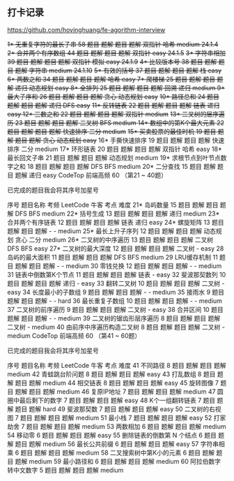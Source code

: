## 打卡记录
https://github.com/hovinghuang/fe-agorithm-interview

~~1*	无重复字符的最长子串	58	题目 题解	题目 题解	双指针 哈希	medium 24.1.4~~
~~2*	合并两个有序数组	44	题目 题解	题目 题解	双指针	easy 24.1.5~~
~~3*	字符串相加	39	题目 题解	题目 题解	双指针 模拟	easy 24.1.9~~
~~4*	比较版本号	38	题目 题解	题目 题解	字符串	medium 24.1.10~~
~~5*	有效的括号	37	题目 题解	题目 题解	栈	easy
6*	两数之和	34	题目 题解	题目 题解	哈希	easy
7*	爬楼梯	25	题目 题解	题目 题解	递归 动态规划	easy
8*	全排列	25	题目 题解	题目 题解	回溯 递归	medium
9*	最大子序和	26	题目 题解	题目 题解	贪心 动态规划	easy~~
~~10*	路径总和	24	题目 题解	题目 题解	递归 DFS	easy~~
~~11*	反转链表	22	题目 题解	题目 题解	链表 递归	easy
12*	三数之和	22	题目 题解	题目 题解	双指针	medium~~
~~13*	二叉树的层序遍历	23	题目 题解	题目 题解	二叉树 BFS	medium
14*	数组中的第K个最大元素	22	题目 题解	题目 题解	快速排序 二分	medium~~
~~15*	买卖股票的最佳时机	19	题目 题解	题目 题解	贪心 动态规划	easy~~
16*	手撕快速排序	19	题目 题解	题目 题解	快速排序 二分	medium
17*	环形链表	20	题目 题解	题目 题解	双指针 哈希	easy
18*	最长回文子串	21	题目 题解	题目 题解	动态规划	medium
19*	求根节点到叶节点数字之和	18	题目 题解	题目 题解	DFS BFS	medium
20*	二分查找	15	题目 题解	题目 题解	递归	easy
CodeTop 前端高频 60 （第21 ~ 40题）

已完成的题目我会将其序号加星号

序号	题目名称	考频	LeetCode	牛客	考点	难度
21*	岛屿数量	15	题目 题解	题目 题解	DFS BFS	medium
22*	括号生成	13	题目 题解	题目 题解	递归	medium
23*	合并两个有序链表	12	题目 题解	题目 题解	链表 递归	easy
24*	螺旋矩阵	13	题目 题解	题目 题解	- -	medium
25*	最长上升子序列	12	题目 题解	题目 题解	动态规划 贪心 二分	medium
26*	二叉树的中序遍历	13	题目 题解	题目 题解	二叉树 DFS BFS	easy
27*	二叉树的最大深度	12	题目 题解	题目 题解	二叉树 -	easy
28	岛屿的最大面积	11	题目 题解	题目 题解	DFS BFS	medium
29	LRU缓存机制	11	题目 题解	题目 题解	- -	medium
30	零钱兑换	12	题目 题解	题目 题解	- -	medium
31	链表中倒数第K个节点	11	题目 题解	题目 题解	链表 -	easy
32	斐波那契数列	10	题目 题解	题目 题解	递归 -	easy
33	翻转二叉树	10	题目 题解	题目 题解	二叉树 -	easy
34	长度最小的子数组	9	题目 题解	题目 题解	- -	medium
35	接雨水	9	题目 题解	题目 题解	- -	hard
36	最长重复子数组	10	题目 题解	题目 题解	- -	medium
37	二叉树的前序遍历	9	题目 题解	题目 题解	二叉树 -	easy
38	合并区间	10	题目 题解	题目 题解	- -	medium
39	二叉树的锯齿形层序遍历	8	题目 题解	题目 题解	二叉树 -	medium
40	由前序中序遍历构造二叉树	8	题目 题解	题目 题解	二叉树 -	medium
CodeTop 前端高频 60 （第41 ~ 60题）

已完成的题目我会将其序号加星号

序号	题目名称	考频	LeetCode	牛客	考点	难度
41	不同路径	8	题目 题解	题目 题解	 	medium
42	青蛙跳台阶问题	8	题目 题解	题目 题解	 	easy
43	打乱数组	8	题目 题解	题目 题解	 	medium
44	相交链表	8	题目 题解	题目 题解	 	easy
45	旋转图像	7	题目 题解	题目 题解	 	medium
46	复原IP地址	7	题目 题解	题目 题解	 	medium
47	圆圈中最后剩下的数字	7	题目 题解	题目 题解	 	easy
48	K个一组翻转链表	7	题目 题解	题目 题解	 	hard
49	斐波那契数	7	题目 题解	题目 题解	 	easy
50	二叉树的右视图	7	题目 题解	题目 题解	 	medium
51	最小栈	7	题目 题解	题目 题解	 	easy
52	打家劫舍	7	题目 题解	题目 题解	 	medium
53	两数相加	6	题目 题解	题目 题解	 	medium
54	移动零	6	题目 题解	题目 题解	 	easy
55	删除链表的倒数第 N 个结点	6	题目 题解	题目 题解	 	medium
56	最长公共前缀	6	题目 题解	题目 题解	 	easy
57	字符串相乘	6	题目 题解	题目 题解	 	medium
58	二叉搜索树中第K小的元素	6	题目 题解	题目 题解	 	medium
59	最小路径和	6	题目 题解	题目 题解	 	medium
60	阿拉伯数字转中文数字	5	题目 题解	题目 题解	 	medium
